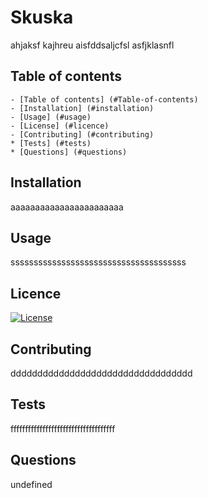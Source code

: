 
  
  # Skuska
  ahjaksf kajhreu aisfddsaljcfsl asfjklasnfl
  
  ## Table of contents

    - [Table of contents] (#Table-of-contents)
    - [Installation] (#installation)
    - [Usage] (#usage)
    - [License] (#licence)
    - [Contributing] (#contributing)
    * [Tests] (#tests)
    * [Questions] (#questions)


## Installation
aaaaaaaaaaaaaaaaaaaaaaa

## Usage
ssssssssssssssssssssssssssssssssssssss

## Licence
[![License](https://img.shields.io/badge/License-Boost_1.0-lightblue.svg)](https://www.boost.org/LICENSE_1_0.txt)

## Contributing
dddddddddddddddddddddddddddddddddd

## Tests
ffffffffffffffffffffffffffffffffffff

## Questions
undefined
